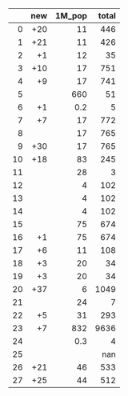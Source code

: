 |    |   new |   1M_pop |   total |
|---:|------:|---------:|--------:|
|  0 |   +20 |     11   |     446 |
|  1 |   +21 |     11   |     426 |
|  2 |    +1 |     12   |      35 |
|  3 |   +10 |     17   |     751 |
|  4 |    +9 |     17   |     741 |
|  5 |       |    660   |      51 |
|  6 |    +1 |      0.2 |       5 |
|  7 |    +7 |     17   |     772 |
|  8 |       |     17   |     765 |
|  9 |   +30 |     17   |     765 |
| 10 |   +18 |     83   |     245 |
| 11 |       |     28   |       3 |
| 12 |       |      4   |     102 |
| 13 |       |      4   |     102 |
| 14 |       |      4   |     102 |
| 15 |       |     75   |     674 |
| 16 |    +1 |     75   |     674 |
| 17 |    +6 |     11   |     108 |
| 18 |    +3 |     20   |      34 |
| 19 |    +3 |     20   |      34 |
| 20 |   +37 |      6   |    1049 |
| 21 |       |     24   |       7 |
| 22 |    +5 |     31   |     293 |
| 23 |    +7 |    832   |    9636 |
| 24 |       |      0.3 |       4 |
| 25 |       |          |     nan |
| 26 |   +21 |     46   |     533 |
| 27 |   +25 |     44   |     512 |